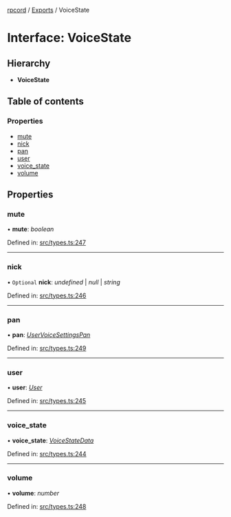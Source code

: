 [rpcord](../README.md) / [Exports](../modules.md) / VoiceState

# Interface: VoiceState

## Hierarchy

* **VoiceState**

## Table of contents

### Properties

- [mute](voicestate.md#mute)
- [nick](voicestate.md#nick)
- [pan](voicestate.md#pan)
- [user](voicestate.md#user)
- [voice\_state](voicestate.md#voice_state)
- [volume](voicestate.md#volume)

## Properties

### mute

• **mute**: *boolean*

Defined in: [src/types.ts:247](https://github.com/DjDeveloperr/RPCord/blob/308e2e6/src/types.ts#L247)

___

### nick

• `Optional` **nick**: *undefined* \| *null* \| *string*

Defined in: [src/types.ts:246](https://github.com/DjDeveloperr/RPCord/blob/308e2e6/src/types.ts#L246)

___

### pan

• **pan**: [*UserVoiceSettingsPan*](uservoicesettingspan.md)

Defined in: [src/types.ts:249](https://github.com/DjDeveloperr/RPCord/blob/308e2e6/src/types.ts#L249)

___

### user

• **user**: [*User*](user.md)

Defined in: [src/types.ts:245](https://github.com/DjDeveloperr/RPCord/blob/308e2e6/src/types.ts#L245)

___

### voice\_state

• **voice\_state**: [*VoiceStateData*](voicestatedata.md)

Defined in: [src/types.ts:244](https://github.com/DjDeveloperr/RPCord/blob/308e2e6/src/types.ts#L244)

___

### volume

• **volume**: *number*

Defined in: [src/types.ts:248](https://github.com/DjDeveloperr/RPCord/blob/308e2e6/src/types.ts#L248)
